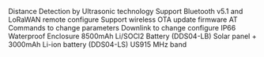 Distance Detection by Ultrasonic technology
Support Bluetooth v5.1 and LoRaWAN remote configure
Support wireless OTA update firmware
AT Commands to change parameters
Downlink to change configure
IP66 Waterproof Enclosure
8500mAh Li/SOCl2 Battery (DDS04-LB)
Solar panel + 3000mAh Li-ion battery (DDS04-LS)
US915 MHz band
